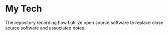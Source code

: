 # My Tech

The repository recording how I utilize open source software to replace close source software and associated notes.
